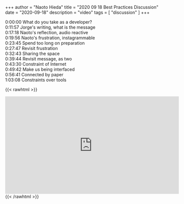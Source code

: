 +++
author = "Naoto Hieda"
title = "2020 09 18 Best Practices Discussion"
date = "2020-09-18"
description = "video"
tags = [ "discussion" ]
+++

0:00:00 What do you take as a developer?  
0:11:57 Jorge's writing, what is the message  
0:17:18 Naoto's reflection, audio reactive  
0:19:56 Naoto's frustration, instagrammable  
0:23:45 Spend too long on preparation  
0:27:47 Revisit frustration  
0:32:43 Sharing the space  
0:39:44 Revisit message, as two  
0:43:30 Constraint of Internet  
0:49:42 Make us being interfaced  
0:56:41 Connected by paper  
1:03:08 Constraints over tools  

{{< rawhtml >}}
<div class="youtube-container">
<iframe class="youtube-video" width="560" height="315" src="https://www.youtube.com/embed/BOUUD72e0EY" frameborder="0" allow="accelerometer; autoplay; encrypted-media; gyroscope; picture-in-picture" allowfullscreen></iframe>
</div>
{{< /rawhtml >}}

